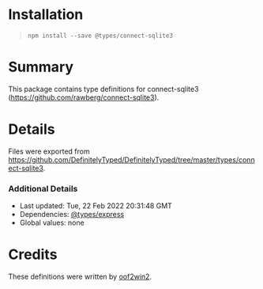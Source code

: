 # Installation
> `npm install --save @types/connect-sqlite3`

# Summary
This package contains type definitions for connect-sqlite3 (https://github.com/rawberg/connect-sqlite3).

# Details
Files were exported from https://github.com/DefinitelyTyped/DefinitelyTyped/tree/master/types/connect-sqlite3.

### Additional Details
 * Last updated: Tue, 22 Feb 2022 20:31:48 GMT
 * Dependencies: [@types/express](https://npmjs.com/package/@types/express)
 * Global values: none

# Credits
These definitions were written by [oof2win2](https://github.com/oof2win2).
